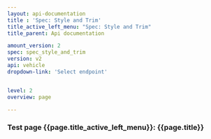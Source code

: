 ```yaml
---
layout: api-documentation
title : 'Spec: Style and Trim'
title_active_left_menu: "Spec: Style and Trim"
title_parent: Api documentation

amount_version: 2
spec: spec_style_and_trim
version: v2
api: vehicle
dropdown-link: 'Select endpoint'


level: 2
overview: page

---
```



### Test page {{page.title_active_left_menu}}: {{page.title}}


